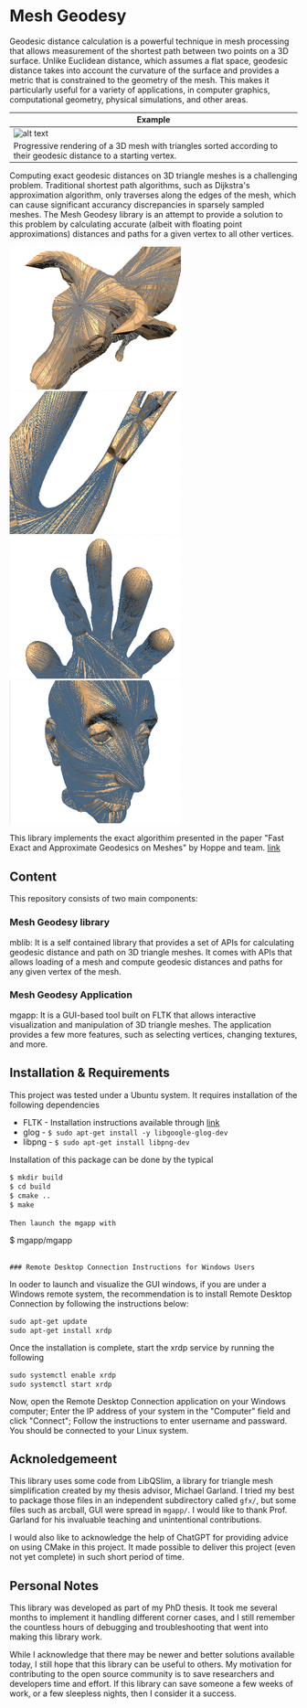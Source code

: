 # Mesh Geodesy


Geodesic distance calculation is a powerful technique in mesh processing that allows measurement of the shortest path between two points on a 3D surface. Unlike Euclidean distance, which assumes a flat space, geodesic distance takes into account the curvature of the surface and provides a metric that is constrained to the geometry of the mesh. This makes it particularly useful for a variety of applications, in computer graphics, computational geometry, physical simulations, and other areas.

| Example | 
| ------- | 
| <img src="pictures/lucy3.gif" alt="alt text" height="500"> | 
| Progressive rendering of a 3D mesh with triangles sorted according to their geodesic distance to a starting vertex.|

Computing exact geodesic distances on 3D triangle meshes is a challenging problem. Traditional shortest path algorithms, such as Dijkstra's approximation algorithm, only traverses along the edges of the mesh, which can cause significant accurancy discrepancies in sparsely sampled meshes. The Mesh Geodesy library is an attempt to provide a solution to this problem by calculating accurate (albeit with floating point approximations) distances and paths for a given vertex to all other vertices.

<img src="pictures/cow_path.png " alt="alt text" width="300" height="250"> <img src="pictures/dancer_path.png " alt="alt text" width="300" height="250"> <img src="pictures/hand_path.png " alt="alt text" width="300" height="250"> <img src="pictures/nicolo_path.png " alt="alt text" width="300" height="250">

This library implements the exact algorithim presented in the paper "Fast Exact and Approximate Geodesics on Meshes" by Hoppe and team. [link][1]

[1]: https://hhoppe.com/geodesics.pdf

## Content

This repository consists of two main components:

### Mesh Geodesy library
mblib: It is a self contained library that provides a set of APIs for calculating geodesic distance and path on 3D triangle meshes. It comes with APIs that allows loading of a mesh and compute geodesic distances and paths for any given vertex of the mesh. 

### Mesh Geodesy Application
mgapp: It is a GUI-based tool built on FLTK that allows interactive visualization and manipulation of 3D triangle meshes. The application provides a few more features, such as selecting vertices, changing textures, and more.

## Installation & Requirements

This project was tested under a Ubuntu system. It requires installation of the following dependencies
* FLTK - Installation instructions available through [link][2]
* glog - 
```$ sudo apt-get install -y libgoogle-glog-dev```
* libpng - 
```$ sudo apt-get install libpng-dev```

Installation of this package can be done by the typical
```
$ mkdir build
$ cd build
$ cmake ..
$ make

Then launch the mgapp with
```
$ mgapp/mgapp
```

### Remote Desktop Connection Instructions for Windows Users
```
In ooder to launch and visualize the GUI windows, if you are under a Windows remote system, the recommendation is to install Remote Desktop Connection by following the instructions below:
```
sudo apt-get update
sudo apt-get install xrdp
```
Once the installation is complete, start the xrdp service by running the following
```
sudo systemctl enable xrdp
sudo systemctl start xrdp
```
Now, open the Remote Desktop Connection application on your Windows computer; Enter the IP address of your system in the "Computer" field and click "Connect"; Follow the instructions to enter username and passward. You should be connected to your Linux system.


## Acknoledgemeent

This library uses some code from LibQSlim, a library for triangle mesh simplification created by my thesis advisor, Michael Garland. I tried my best to package those files in an independent subdirectory called `gfx/`, but some files such as arcball, GUI were spread in `mgapp/`. I would like to thank Prof. Garland for his invaluable teaching and unintentional contributions.

I would also like to acknowledge the help of ChatGPT for providing advice on using CMake in this project. It made possible to deliver this project (even not yet complete) in such short period of time.

[2]: https://github.com/fltk/fltk/blob/master/README.txt

## Personal Notes
This library was developed as part of my PhD thesis. It took me several months to implement it handling different corner cases, and I still remember the countless hours of debugging and troubleshooting that went into making this library work.

While I acknowledge that there may be newer and better solutions available today, I still hope that this library can be useful to others. My motivation for contributing to the open source community is to save researchers and developers  time and effort. If this library can save someone a few weeks of work, or a few sleepless nights, then I consider it a success.
